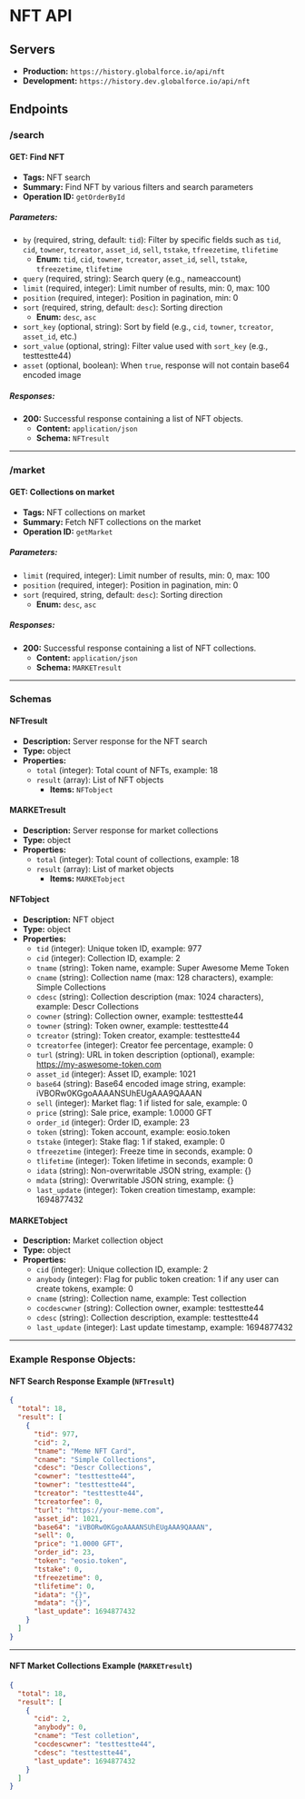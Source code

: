 # NFT API

## Servers
- **Production:** `https://history.globalforce.io/api/nft`
- **Development:** `https://history.dev.globalforce.io/api/nft`

## Endpoints

### /search

#### **GET**: Find NFT
- **Tags:** NFT search
- **Summary:** Find NFT by various filters and search parameters
- **Operation ID:** `getOrderById`

##### Parameters:
- `by` (required, string, default: `tid`): Filter by specific fields such as `tid`, `cid`, `towner`, `tcreator`, `asset_id`, `sell`, `tstake`, `tfreezetime`, `tlifetime`
  - **Enum:** `tid`, `cid`, `towner`, `tcreator`, `asset_id`, `sell`, `tstake`, `tfreezetime`, `tlifetime`
- `query` (required, string): Search query (e.g., nameaccount)
- `limit` (required, integer): Limit number of results, min: 0, max: 100
- `position` (required, integer): Position in pagination, min: 0
- `sort` (required, string, default: `desc`): Sorting direction
  - **Enum:** `desc`, `asc`
- `sort_key` (optional, string): Sort by field (e.g., `cid`, `towner`, `tcreator`, `asset_id`, etc.)
- `sort_value` (optional, string): Filter value used with `sort_key` (e.g., testtestte44)
- `asset` (optional, boolean): When `true`, response will not contain base64 encoded image

##### Responses:
- **200:** Successful response containing a list of NFT objects.
  - **Content:** `application/json`
  - **Schema:** `NFTresult`

---

### /market

#### **GET**: Collections on market
- **Tags:** NFT collections on market
- **Summary:** Fetch NFT collections on the market
- **Operation ID:** `getMarket`

##### Parameters:
- `limit` (required, integer): Limit number of results, min: 0, max: 100
- `position` (required, integer): Position in pagination, min: 0
- `sort` (required, string, default: `desc`): Sorting direction
  - **Enum:** `desc`, `asc`

##### Responses:
- **200:** Successful response containing a list of NFT collections.
  - **Content:** `application/json`
  - **Schema:** `MARKETresult`

---

### Schemas

#### **NFTresult**
- **Description:** Server response for the NFT search
- **Type:** object
- **Properties:**
  - `total` (integer): Total count of NFTs, example: 18
  - `result` (array): List of NFT objects
    - **Items:** `NFTobject`

#### **MARKETresult**
- **Description:** Server response for market collections
- **Type:** object
- **Properties:**
  - `total` (integer): Total count of collections, example: 18
  - `result` (array): List of market objects
    - **Items:** `MARKETobject`

#### **NFTobject**
- **Description:** NFT object
- **Type:** object
- **Properties:**
  - `tid` (integer): Unique token ID, example: 977
  - `cid` (integer): Collection ID, example: 2
  - `tname` (string): Token name, example: Super Awesome Meme Token
  - `cname` (string): Collection name (max: 128 characters), example: Simple Collections
  - `cdesc` (string): Collection description (max: 1024 characters), example: Descr Collections
  - `cowner` (string): Collection owner, example: testtestte44
  - `towner` (string): Token owner, example: testtestte44
  - `tcreator` (string): Token creator, example: testtestte44
  - `tcreatorfee` (integer): Creator fee percentage, example: 0
  - `turl` (string): URL in token description (optional), example: https://my-aswesome-token.com
  - `asset_id` (integer): Asset ID, example: 1021
  - `base64` (string): Base64 encoded image string, example: iVBORw0KGgoAAAANSUhEUgAAA9QAAAN
  - `sell` (integer): Market flag: 1 if listed for sale, example: 0
  - `price` (string): Sale price, example: 1.0000 GFT
  - `order_id` (integer): Order ID, example: 23
  - `token` (string): Token account, example: eosio.token
  - `tstake` (integer): Stake flag: 1 if staked, example: 0
  - `tfreezetime` (integer): Freeze time in seconds, example: 0
  - `tlifetime` (integer): Token lifetime in seconds, example: 0
  - `idata` (string): Non-overwritable JSON string, example: {}
  - `mdata` (string): Overwritable JSON string, example: {}
  - `last_update` (integer): Token creation timestamp, example: 1694877432

#### MARKETobject
- **Description:** Market collection object
- **Type:** object
- **Properties:**
  - `cid` (integer): Unique collection ID, example: 2
  - `anybody` (integer): Flag for public token creation: 1 if any user can create tokens, example: 0
  - `cname` (string): Collection name, example: Test collection
  - `cocdescwner` (string): Collection owner, example: testtestte44
  - `cdesc` (string): Collection description, example: testtestte44
  - `last_update` (integer): Last update timestamp, example: 1694877432

---
### Example Response Objects:

#### NFT Search Response Example (`NFTresult`)
```json
{
  "total": 18,
  "result": [
    {
      "tid": 977,
      "cid": 2,
      "tname": "Meme NFT Card",
      "cname": "Simple Collections",
      "cdesc": "Descr Collections",
      "cowner": "testtestte44",
      "towner": "testtestte44",
      "tcreator": "testtestte44",
      "tcreatorfee": 0,
      "turl": "https://your-meme.com",
      "asset_id": 1021,
      "base64": "iVBORw0KGgoAAAANSUhEUgAAA9QAAAN",
      "sell": 0,
      "price": "1.0000 GFT",
      "order_id": 23,
      "token": "eosio.token",
      "tstake": 0,
      "tfreezetime": 0,
      "tlifetime": 0,
      "idata": "{}",
      "mdata": "{}",
      "last_update": 1694877432
    }
  ]
}
```
---

#### NFT Market Collections Example (`MARKETresult`)
```json
{
  "total": 18,
  "result": [
    {
      "cid": 2,
      "anybody": 0,
      "cname": "Test colletion",
      "cocdescwner": "testtestte44",
      "cdesc": "testtestte44",
      "last_update": 1694877432
    }
  ]
}
```